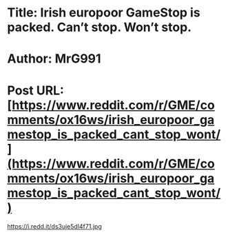 # Title: Irish europoor GameStop is packed. Can’t stop. Won’t stop.
# Author: MrG991
# Post URL: [https://www.reddit.com/r/GME/comments/ox16ws/irish_europoor_gamestop_is_packed_cant_stop_wont/](https://www.reddit.com/r/GME/comments/ox16ws/irish_europoor_gamestop_is_packed_cant_stop_wont/)


https://i.redd.it/ds3uje5dl4f71.jpg
